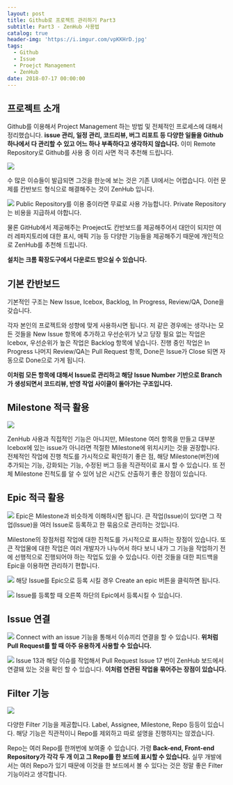 ```yaml
---
layout: post
title: Github로 프로젝트 관리하기 Part3
subtitle: Part3 - ZenHub 사용법
catalog: true
header-img: 'https://i.imgur.com/vpKKHrD.jpg'
tags:
  - Github
  - Issue
  - Proejct Management
  - ZenHub
date: 2018-07-17 00:00:00
---
```



## 프로젝트 소개
Github를 이용해서 Project Management 하는 방법 및 전체적인 프로세스에 대해서 정리했습니다. **issue 관리, 일정 관리, 코드리뷰, 버그 리포트 등 다양한 일들을 Github 하나에서 다 관리할 수 있고 어느 하나 부족하다고 생각하지 않습니다.** 이미 Remote Repository로 Github를 사용 중 이리 사면 적극 추천해 드립니다. 

![](https://i.imgur.com/F5c78MC.png)

수 많은 이슈들이 발급되면 그것을 한눈에 보는 것은 기존 UI에서는 어렵습니다. 이런 문제를 칸반보드 형식으로 해결해주는 것이 ZenHub 입니다.

![](https://cristinasantamarina.files.wordpress.com/2015/06/zenhub-task-board.png)
Public Repository를 이용 중이라면 무료로 사용 가능합니다. Private Repository는 비용을 지급하셔 야합니다. 

물론 GitHub에서 제공해주는 Proeject도 칸반보드를 제공해주어서 대안이 되지만 여러 레파지토리에 대한 표시, 애픽 기능 등 다양한 기능들을 제공해주기 때문에 개인적으로 ZenHub를 추천해 드립니다.

**설치는 크롬 확장도구에서 다운로드 받으실 수 있습니다.**

## 기본 칸반보드

기본적인 구조는 New Issue, Icebox, Backlog, In Progress, Review/QA, Done을 갖습니다.

각자 본인의 프로젝트와 성향에 맞게 사용하시면 됩니다. 저 같은 경우에는 생각나는 모든 것들을 New Issue 항목에 추가하고 우선순위가 낮고 당장 필요 없는 작업은 Icebox, 우선순위가 높은 작업은 Backlog 항목에 넣습니다. 진행 중인 작업은 In Progress 나머지 Review/QA는 Pull Request 항목, Done은 Issue가 Close 되면 자동으로 Done으로 가게 됩니다. 

**이처럼 모든 항목에 대해서 Issue로 관리하고 해당 Issue Number 기반으로 Branch가 생성되면서 코드리뷰, 반영 작업 사이클이 돌아가는 구조입니다.**

## Milestone 적극 활용
![](https://i.imgur.com/3lDuAxi.png)

ZenHub 사용과 직접적인 기능은 아니지만, Milestone 여러 항목을 만들고 대부분 Icebox에 있는 issue가 아니라면 적절한 Milestone에 위치시키는 것을 권장합니다. 전체적인 작업에 진행 척도를 가시적으로 확인하기 좋은 점, 해당 Milestone(버전)에 추가되는 기능, 강화되는 기능, 수정된 버그 등을 직관적이로 표시 할 수 있습니다. 또 전체 Milestone 진척도를 알 수 있어 남은 시간도 산출하기 좋은 장점이 있습니다.

## Epic 적극 활용
![](https://i.imgur.com/dZhrATb.png)
Epic은 Milestone과 비슷하게 이해하시면 됩니다. 큰 작업(Issue)이 있다면 그 작업(Issue)을 여러 Issue로 등록하고 한 묶음으로 관리하는 것입니다. 

Milestone의 장점처럼 작업에 대한 진척도를 가시적으로 표시하는 장점이 있습니다. 또 큰 작업물에 대한 작업은 여러 개발자가 나누어서 하다 보니 내가 그 기능을 작업하기 전에 선행적으로 진행되어야 하는 작업도 있을 수 있습니다. 이런 것들을 대한 피드백을 Epic을 이용하면 관리하기 편합니다.


![](https://i.imgur.com/nIMGciB.png)
해당 Issue를 Epic으로 등록 시킬 경우 Create an epic 버튼을 클릭하면 됩니다.

![](https://i.imgur.com/lN2uziy.png)
Issue를 등록할 때 오른쪽 하단의 Epic에서 등록시킬 수 있습니다.

## Issue 연결

![](https://i.imgur.com/XYa3My3.png)
Connect with an issue 기능을 통해서 이슈끼리 연결을 할 수 있습니다. **위처럼 Pull Request를 할 때 아주 유용하게 사용할 수 있습니다.**

![](https://i.imgur.com/DPrWlUd.png)
Issue 13과 해당 이슈를 작업해서 Pull Request Issue 17 번이 ZenHub 보드에서 연결돼 있는 것을 확인 할 수 있습니다. **이처럼 연관된 작업을 묶어주는 장점이 있습니다.**

## Filter 기능

![](https://i.imgur.com/4pZEYsB.png)

다양한 Filter 기능을 제공합니다. Label, Assignee, Milestone, Repo 등등이 있습니다. 해당 기능은 직관적이니 
Repo를 제외하고 따로 설명을 진행하지는 않겠습니다. 

Repo는 여러 Repo를 한꺼번에 보여줄 수 있습니다. 가령 **Back-end, Front-end Repository가 각각 두 개 이고 그 Repo를 한 보드에 표시할 수 있습니다.** 실무 개발에서는 여러 Repo가 있기 때문에 이것을 한 보드에서 볼 수 있다는 것은 정말 좋은 Filter 기능이라고 생각합니다.